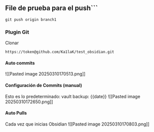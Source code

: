 ## File de prueba para el push```
```
git push origin branch1
```




### Plugin Git
 Clonar 
 ``` 
 https://token@github.com/Ka1laK/test_obsidian.git
 
 ```
#### Auto commits
![[Pasted image 20250310170513.png]]


#### Configuración de Commits (manual)

Esto es lo predeterminado: vault backup: {{date}}
![[Pasted image 20250310172650.png]]

#### Auto Pulls
Cada vez que inicias Obsidian
![[Pasted image 20250310170803.png]]